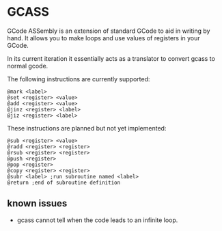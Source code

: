 # GCASS
GCode ASSembly is an extension of standard GCode to aid in writing by hand. It allows you to make loops and use values of registers in your GCode. 

In its current iteration it essentially acts as a translator to convert gcass to normal gcode.

The following instructions are currently supported:
```
@mark <label>
@set <register> <value>
@add <register> <value>
@jinz <register> <label>
@jiz <register> <label>
```
These instructions are planned but not yet implemented:
```
@sub <register> <value>
@radd <register> <register>
@rsub <register> <register>
@push <register>
@pop <register>
@copy <register> <register>
@subr <label> ;run subroutine named <label>
@return ;end of subroutine definition 
```

## known issues
- gcass cannot tell when the code leads to an infinite loop.
